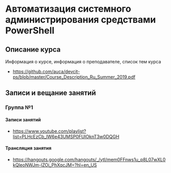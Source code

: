 # Автоматизация системного администрирования средствами PowerShell

## Описание курса

Информация о курсе, информация о преподавателе, список тем курса

* <https://github.com/auca/devcit-ps/blob/master/Course_Description_Ru_Summer_2019.pdf>

## Записи и вещание занятий

### Группа №1

#### Записи занятий

* <https://www.youtube.com/playlist?list=PLHcEzCb_lW6e43UMSP0FUlOknT3w0DQGH>

#### Трансляция занятия

* <https://hangouts.google.com/hangouts/_/ytl/mem0FFnws1u_p8L07wXL0kQleoNWJm-lZOi_PhXqcJM=?hl=en_US>

